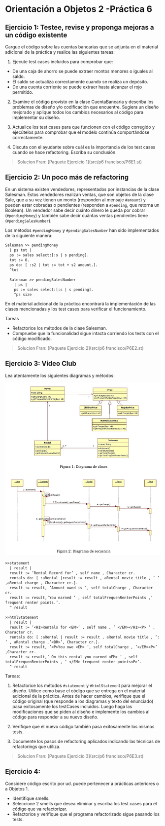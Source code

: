 Orientación a Objetos 2 -Práctica 6
====================================

Ejercicio 1: Testee, revise y proponga mejoras a un código existente
--------------------------------------------------------------------

Cargue el código sobre las cuentas bancarias que se adjunta en el material
adicional de la práctica y realice las siguientes tareas:


1. Ejecute test cases incluidos para comprobar que:


  - De una caja de ahorro se puede extraer montos menores o iguales al saldo.
  - El saldo se actualiza correctamente cuando se realiza un depósito.
  - De una cuenta corriente se puede extraer hasta alcanzar el rojo permitido.


2. Examine el código provisto en la clase CuentaBancaria y describa los
   problemas de diseño y/o codificación que encuentre. Sugiera un diseño
   mejorado y aplique todos los cambios necesarios al código para implementar
   su diseño.


3. Actualice los test cases para que funcionen con el código corregido y
   ejecútelos para comprobar que el modelo continúa comportándose
   correctamente.


4. Discuta con el ayudante sobre cuál es la importancia de los test cases
   cuando se hace refactoring. Escriba su conclusión.


> Solucion Fran:
  [Paquete Ejercicio 1](src/p6 francisco/P6E1.st)



Ejercicio 2: Un poco más de refactoring
-------------------------------------


En un sistema existen vendedores, representados por instancias de la clase
Salesman. Estos vendedores realizan ventas, que son objetos de la clase Sale,
que a su vez tienen un monto (responden al mensaje `#amount`) y pueden estar
cobradas o pendientes (responden a `#pending`, que retorna un Boolean). Un
vendedor sabe decir cuánto dinero le queda por cobrar (`#pendingMoney`) y
también sabe decir cuántas ventas pendientes tiene (`#pendingSalesNumber`).

Los métodos `#pendingMoney` y `#pendingSalesNumber` han sido implementados de
la siguiente manera:



```smalltalk
Salesman >> pendingMoney
  | ps tot |
  ps := sales select:[:s | s pending].
  tot := 0.
  ps do: [ :s2 | tot := tot + s2 amount.].
  ^tot

  Salesman >> pendingSalesNumber
    | ps |
    ps := sales select:[:s | s pending].
    ^ps size
```

En el material adicional de la práctica encontrará la implementación de las
clases mencionadas y los test cases para verificar el funcionamiento.


Tareas

  - Refactorice los métodos de la clase Salesman.
  - Compruebe que la funcionalidad sigue intacta corriendo los tests con el
      código modificado.

> Solucion Fran:
  [Paquete Ejercicio 2](src/p6 francisco/P6E2.st)



Ejercicio 3: Video Club
-----------------------

Lea atentamente los siguientes diagramas y métodos:

![Video Club](img/p6/ejer3.png)

  ```smalltalk
  >>statement
    | result |
    result := ’Rental Record for’ , self name , Character cr.
    rentals do: [ :aRental |result := result , aRental movie title , ’ ’ ,aRental charge , Character cr.].
    result := result, ’Amount owed is ’, self totalCharge , Character cr.
    result := result,’You earned ’ , self totalFrequenRenterPoints ,’ frequent renter points.’.
    ^ result

  >>htmlStatement
    | result |
    result := ’<H1>Rentals for <EM>’ , self name , ’ </EM></H1><P> ’ , Character cr.
    rentals do: [ :aRental | result := result , aRental movie title , ’: ’ , aRental charge ,’<BR>’, Character cr.].
    result := result, ’<P>You owe <EM> ’, self totalCharge , ’</EM><P>’ ,Character cr.
    result := result,’ On this rental you earned <EM> ’ , self totalFrequenRenterPoints , ’ </EM> frequent renter points<P>’.
    ^ result
  ```

Tareas:


1. Refactorice los métodos `#statement` y `#htmlStatemen`t para mejorar el
   diseño. Utilice como base el código que se entrega en el material adicional
   de la práctica. Antes de hacer cambios, verifique que el código original
   (que responde a los diagramas y texto del enunciado) pasa exitosamente los
   testCases incluidos. Luego haga las modificaciones que se piden al diseño e
   implemente los cambios al código para responder a su nuevo diseño.

2. Verifique que el nuevo código también pasa exitosamente los mismos tests.

3. Documente los pasos de refactoring aplicados indicando las técnicas de
   refactorings que utiliza.


> Solucion Fran:
  [Paquete Ejercicio 3](src/p6 francisco/P6E3.st)

Ejercicio 4:
------------

Considere código escrito por ud. puede pertenecer a prácticas anteriores o a
Objetos 1.

  - Identifique smells.
  - Seleccione 2 smells que desea eliminar y escriba los test cases para el
      código que va refactorizar.
  - Refactorice y verifique que el programa refactorizado sigue pasando los
      tests.

